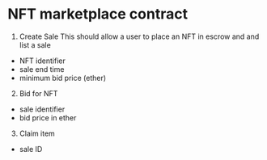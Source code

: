 # NFT marketplace contract 
1. Create Sale 
This should allow a user to place an NFT in escrow and and list a sale 
- NFT identifier 
- sale end time 
- minimum bid price (ether)

2. Bid for NFT 
- sale identifier 
- bid price in ether 

3. Claim item 
- sale ID 
